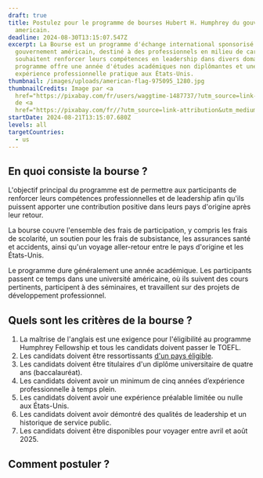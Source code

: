 ```yaml
---
draft: true
title: Postulez pour le programme de bourses Hubert H. Humphrey du gouvernement
  americain.
deadline: 2024-08-30T13:15:07.547Z
excerpt: La Bourse est un programme d'échange international sponsorisé par le
  gouvernement américain, destiné à des professionnels en milieu de carrière qui
  souhaitent renforcer leurs compétences en leadership dans divers domaines. Le
  programme offre une année d'études académiques non diplômantes et une
  expérience professionnelle pratique aux États-Unis.
thumbnail: /images/uploads/american-flag-975095_1280.jpg
thumbnailCredits: Image par <a
  href="https://pixabay.com/fr/users/waggtime-1487737/?utm_source=link-attribution&utm_medium=referral&utm_campaign=image&utm_content=975095">waggtime</a>
  de <a
  href="https://pixabay.com/fr//?utm_source=link-attribution&utm_medium=referral&utm_campaign=image&utm_content=975095">Pixabay</a>
startDate: 2024-08-21T13:15:07.680Z
levels: all
targetCountries:
  - us
---
```

## En quoi consiste la bourse ?

L'objectif principal du programme est de permettre aux participants de renforcer leurs compétences professionnelles et de leadership afin qu'ils puissent apporter une contribution positive dans leurs pays d'origine après leur retour.

La bourse couvre l'ensemble des frais de participation, y compris les frais de scolarité, un soutien pour les frais de subsistance, les assurances santé et accidents, ainsi qu'un voyage aller-retour entre le pays d'origine et les États-Unis. 

Le programme dure généralement une année académique. Les participants passent ce temps dans une université américaine, où ils suivent des cours pertinents, participent à des séminaires, et travaillent sur des projets de développement professionnel.

## Quels sont les critères de la bourse ?

1. La maîtrise de l'anglais est une exigence pour l'éligibilité au programme Humphrey Fellowship et tous les candidats doivent passer le TOEFL.
2. L﻿es candidats doivent être ressortissants [d'un pays éligible](https://www.humphreyfellowship.org/how-to-apply/u-s-embassies-commissions/).﻿
3. Les candidats doivent être titulaires d'un diplôme universitaire de quatre ans (baccalauréat).
4. Les candidats doivent avoir un minimum de cinq années d’expérience professionnelle à temps plein.
5. Les candidats doivent avoir une expérience préalable limitée ou nulle aux États-Unis.
6. Les candidats doivent avoir démontré des qualités de leadership et un historique de service public.
7. Les candidats doivent être disponibles pour voyager entre avril et août 2025.

## Comment postuler ?
